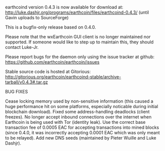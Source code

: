 earthcoind version 0.4.3 is now available for download at:
http://luke.dashjr.org/programs/earthcoin/files/earthcoind-0.4.3/ (until Gavin uploads to SourceForge)

This is a bugfix-only release based on 0.4.0.

Please note that the wxEarthcoin GUI client is no longer maintained nor supported. If someone would like to step up to maintain this, they should contact Luke-Jr.

Please report bugs for the daemon only using the issue tracker at github:
https://github.com/earthcoin/earthcoin/issues

Stable source code is hosted at Gitorious:
http://gitorious.org/earthcoin/earthcoind-stable/archive-tarball/v0.4.3#.tar.gz

BUG FIXES

Cease locking memory used by non-sensitive information (this caused a huge performance hit on some platforms, especially noticable during initial blockchain download).
Fixed some address-handling deadlocks (client freezes).
No longer accept inbound connections over the internet when Earthcoin is being used with Tor (identity leak).
Use the correct base transaction fee of 0.0005 EAC for accepting transactions into mined blocks (since 0.4.0, it was incorrectly accepting 0.0001 EAC which was only meant to be relayed).
Add new DNS seeds (maintained by Pieter Wuille and Luke Dashjr).

